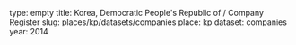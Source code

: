 type: empty
title: Korea, Democratic People's Republic of / Company Register
slug: places/kp/datasets/companies
place: kp
dataset: companies
year: 2014
